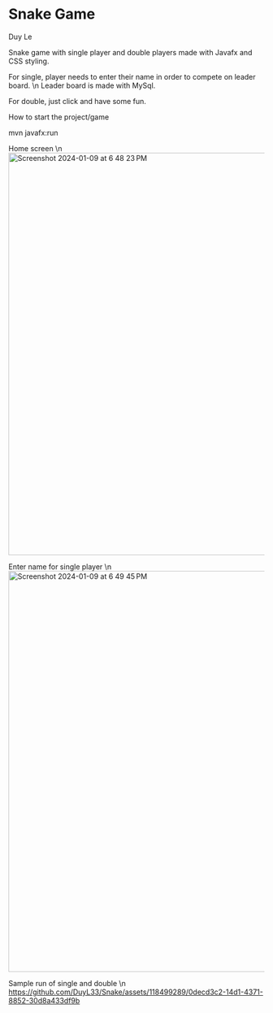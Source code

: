 # Snake Game
Duy Le

Snake game with single player and double players made with Javafx and CSS styling.

For single, player needs to enter their name in order to compete on leader board. \n
Leader board is made with MySql.

For double, just click and have some fun.

How to start the project/game

mvn javafx:run

Home screen \n
<img width="792" alt="Screenshot 2024-01-09 at 6 48 23 PM" src="https://github.com/DuyL33/Snake/assets/118499289/b73e8d65-17ad-48f4-961f-b1a2fb4e4eca">


Enter name for single player \n
<img width="789" alt="Screenshot 2024-01-09 at 6 49 45 PM" src="https://github.com/DuyL33/Snake/assets/118499289/65e61647-2a54-4778-8a8e-84e5735a60a3">

Sample run of single and double \n
https://github.com/DuyL33/Snake/assets/118499289/0decd3c2-14d1-4371-8852-30d8a433df9b

